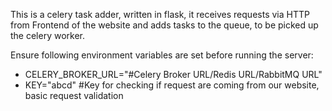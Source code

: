 This is a celery task adder, written in flask, it receives requests via HTTP from Frontend of the website and adds tasks to the queue, to be picked up the celery worker.

Ensure following environment variables are set before running the server:
 - CELERY_BROKER_URL="#Celery Broker URL/Redis URL/RabbitMQ URL"
 - KEY="abcd" #Key for checking if request are coming from our website, basic request validation